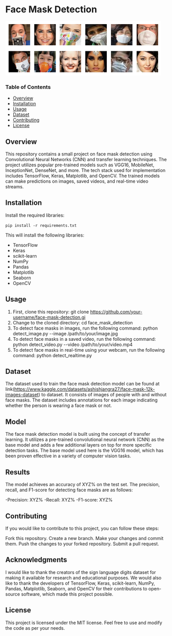 # Face Mask Detection
![dataset preview](images/image_git.png)

### Table of Contents
- [Overview](#overview)
- [Installation](#installation)
- [Usage](#usage)
- [Dataset](#dataset)
- [Contributing](#contributing)
- [License](#license)

## Overview
This repository contains a small project on face mask detection using Convolutional Neural Networks (CNN) and transfer learning techniques. The project utilizes popular pre-trained models such as VGG16, MobileNet, InceptionNet, DenseNet, and more. The tech stack used for implementation includes TensorFlow, Keras, Matplotlib, and OpenCV. The trained models can make predictions on images, saved videos, and real-time video streams.


## Installation
 Install the required libraries:
   
   ```pip install -r requirements.txt```
   
   This will install the following libraries:
   
   - TensorFlow
   - Keras
   - scikit-learn
   - NumPy
   - Pandas
   - Matplotlib
   - Seaborn
   - OpenCV

## Usage
1. First, clone this repository:
  git clone https://github.com/your-username/face-mask-detection.gi
2. Change to the cloned directory:
  cd face_mask_detection
3. To detect face masks in images, run the following command:
  python detect_image.py --image /path/to/your/image.jpg
4. To detect face masks in a saved video, run the following command:
  python detect_video.py --video /path/to/your/video.mp4
5. To detect face masks in real-time using your webcam, run the following command:
  python detect_realtime.py

## Dataset
The dataset used to train the face mask detection model can be found at link(https://www.kaggle.com/datasets/ashishjangra27/face-mask-12k-images-dataset) to dataset. It consists of images of people with and without face masks. The dataset includes annotations for each image indicating whether the person is wearing a face mask or not.

## Model
The face mask detection model is built using the concept of transfer learning. It utilizes a pre-trained convolutional neural network (CNN) as the base model and adds a few additional layers on top for more specific detection tasks. The base model used here is the VGG16 model, which has been proven effective in a variety of computer vision tasks.

## Results
The model achieves an accuracy of XYZ% on the test set. The precision, recall, and F1-score for detecting face masks are as follows:

-Precision: XYZ%
-Recall: XYZ%
-F1-score: XYZ%

## Contributing
If you would like to contribute to this project, you can follow these steps:

Fork this repository.
Create a new branch.
Make your changes and commit them.
Push the changes to your forked repository.
Submit a pull request.


## Acknowledgments
I would like to thank the creators of the sign language digits dataset for making it available for research and educational purposes. We would also like to thank the developers of TensorFlow, Keras, scikit-learn, NumPy, Pandas, Matplotlib, Seaborn, and OpenCV for their contributions to open-source software, which made this project possible.

## License
This project is licensed under the MIT license. Feel free to use and modify the code as per your needs.
